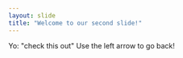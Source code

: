```yaml
---
layout: slide
title: "Welcome to our second slide!"
---
```

Yo: "check this out"
Use the left arrow to go back!
